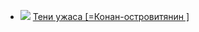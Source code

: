 * ![](/books/sf_heroic/Лайон%20Спрэг%20де%20Камп/Тени%20ужаса%20[=Конан-островитянин%20].jpg) [Тени ужаса [=Конан-островитянин ]](/books/sf_heroic/Лайон%20Спрэг%20де%20Камп/Тени%20ужаса%20[=Конан-островитянин%20])